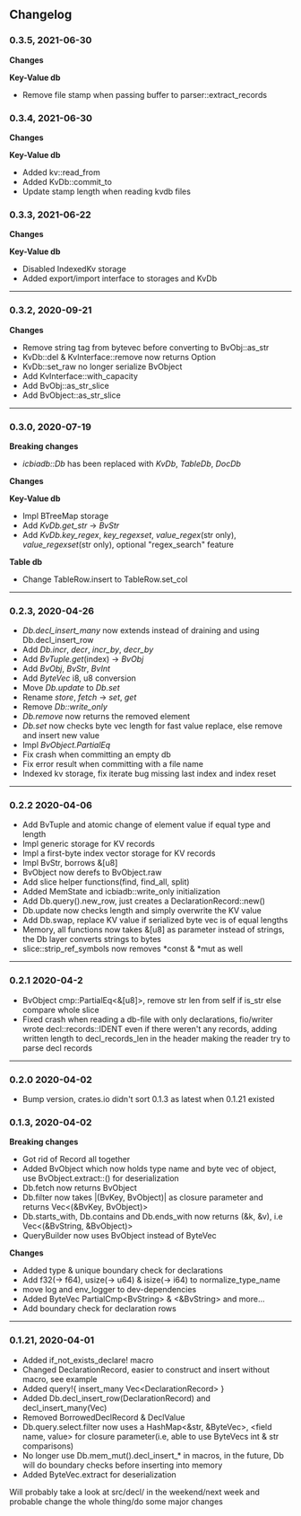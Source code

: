 ## Changelog

### 0.3.5, 2021-06-30

**Changes**

**Key-Value db**

* Remove file stamp when passing buffer to parser::extract_records


### 0.3.4, 2021-06-30

**Changes**

**Key-Value db**

* Added kv::read_from
* Added KvDb::commit_to
* Update stamp length when reading kvdb files


### 0.3.3, 2021-06-22

**Changes**

**Key-Value db**

* Disabled IndexedKv storage
* Added export/import interface to storages and KvDb


---


### 0.3.2, 2020-09-21


**Changes**

* Remove string tag from bytevec before converting to BvObj::as_str
* KvDb::del & KvInterface::remove now returns Option<BvObject>
* KvDb::set_raw no longer serialize BvObject
* Add KvInterface::with_capacity
* Add BvObj::as_str_slice
* Add BvObject::as_str_slice


---


### 0.3.0, 2020-07-19


**Breaking changes**
* *icbiadb::Db* has been replaced with *KvDb*, *TableDb*, *DocDb*

**Changes**

**Key-Value db**

* Impl BTreeMap storage
* Add *KvDb.get_str* -> *BvStr*
* Add *KvDb.key_regex*, *key_regexset*, *value_regex*(str only), *value_regexset*(str only), optional "regex_search" feature


**Table db**
* Change TableRow.insert to TableRow.set_col


---


### 0.2.3, 2020-04-26


* *Db.decl_insert_many* now extends instead of draining and using Db.decl_insert_row
* Add *Db.incr*, *decr*, *incr_by*, *decr_by*
* Add *BvTuple.get*(index) -> *BvObj*
* Add *BvObj*, *BvStr*, *BvInt*
* Add *ByteVec* i8, u8 conversion
* Move *Db.update* to *Db.set*
* Rename *store*, *fetch* -> *set*, *get*
* Remove *Db::write_only*
* *Db.remove* now returns the removed element
* *Db.set* now checks byte vec length for fast value replace, else remove and insert new value
* Impl *BvObject.PartialEq*
* Fix crash when committing an empty db
* Fix error result when committing with a file name
* Indexed kv storage, fix iterate bug missing last index and index reset


---


### 0.2.2 2020-04-06


* Add BvTuple and atomic change of element value if equal type and length 
* Impl generic storage for KV records 
* Impl a first-byte index vector storage for KV records
* Impl BvStr, borrows &[u8]
* BvObject now derefs to BvObject.raw
* Add slice helper functions(find, find_all, split)
* Added MemState and icbiadb::write_only initialization
* Add Db.query().new_row, just creates a DeclarationRecord::new()
* Db.update now checks length and simply overwrite the KV value
* Add Db.swap, replace KV value if serialized byte vec is of equal lengths
* Memory, all functions now takes &[u8] as parameter instead of strings, the Db layer converts strings to bytes
* slice::strip_ref_symbols now removes \*const & \*mut as well


---


### 0.2.1 2020-04-2


* BvObject cmp::PartialEq<&[u8]>, remove str len from self if is_str else compare whole slice
* Fixed crash when reading a db-file with only declarations, fio/writer wrote decl::records::IDENT even if there weren't any records, adding written length to decl_records_len in the header making the reader try to parse decl records


---


### 0.2.0 2020-04-02

* Bump version, crates.io didn't sort 0.1.3 as latest when 0.1.21 existed


### 0.1.3, 2020-04-02


**Breaking changes**

* Got rid of Record all together
* Added BvObject which now holds type name and byte vec of object, use BvObject.extract::<type>() for deserialization
* Db.fetch now returns BvObject
* Db.filter now takes |(BvKey, BvObject)| as closure parameter and returns Vec<(&BvKey, BvObject)>
* Db.starts_with, Db.contains and Db.ends_with now returns (&k, &v), i.e Vec<(&BvString, &BvObject)>
* QueryBuilder now uses BvObject instead of ByteVec


**Changes**

* Added type & unique boundary check for declarations
* Add f32(-> f64), usize(-> u64) & isize(-> i64) to normalize_type_name
* move log and env_logger to dev-dependencies
* Added ByteVec PartialCmp\<BvString\> & \<&BvString\> and more...
* Add boundary check for declaration rows


---


### 0.1.21, 2020-04-01


* Added if_not_exists_declare! macro
* Changed DeclarationRecord, easier to construct and insert without macro, see example
* Added query!{ insert_many Vec\<DeclarationRecord\> }
* Added Db.decl_insert_row(DeclarationRecord) and decl_insert_many(Vec<DeclarationRecord>)
* Removed BorrowedDeclRecord & DeclValue
* Db.query.select.filter now uses a HashMap<&str, &ByteVec>, <field name, value> for closure parameter(i.e, able to use ByteVecs int & str comparisons)
* No longer use Db.mem_mut().decl_insert_* in macros, in the future, Db will do boundary checks before inserting into memory
* Added ByteVec.extract for deserialization


Will probably take a look at src/decl/ in the weekend/next week and probable change the whole thing/do some major changes



